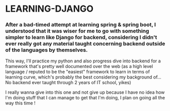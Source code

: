 # LEARNING-DJANGO

### After a bad-timed attempt at learning spring & spring boot, I understood that it was wiser for me to go with something simpler to learn like Django for backend, considering I didn't ever really got any material taught concerning backend outside of the languages by themselves.

This way, I'll practice my python and also progress dive into backend for a framework that's pretty well documented over the web (as a high level language / reputed to be the "easiest" framework to learn in terms of learning curve, which's probably the best considering my background of... No backend ever taught through 2 years of IT school, yikes)

I really wanna give into this one and not give up because I have no idea how I'm doing stuff that I can manage to get that I'm doing, I plan on going all the way this time !

